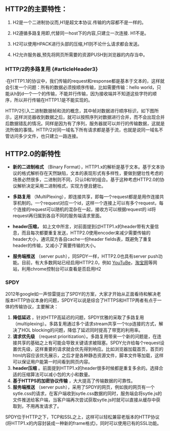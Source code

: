 ## HTTP2的主要特性：

1. H2是一个二进制协议而,H1是超文本协议.传输的内容都不是一样的。

2. H2遵循多路复用即,代替同一host下的内容,只建立一次连接. H1不是。

3. H2可以使用HPACK进行头部的压缩,H1则不论什么请求都会发送。

4. H2允许服务器,预先将网页所需要的资源PUSH到浏览器的内存当中。

### HTTP/2的多路复用 {#articleHeader3}

·在HTTP1.1的协议中，我们传输的request和response都是基本于文本的，这样就会引发一个问题：所有的数据必须按顺序传输，比如需要传输：hello world，只能从h到d一个一个的传输，不能并行传输，因为接收端并不知道这些字符的顺序，所以并行传输在HTTP1.1是不能实现的。

HTTP/2引入二进制数据帧和流的概念，其中帧对数据进行顺序标识，如下图所示，这样浏览器收到数据之后，就可以按照序列对数据进行合并，而不会出现合并后数据错乱的情况。同样是因为有了序列，服务器就可以并行的传输数据，这就是流所做的事情。HTTP/2对同一域名下所有请求都是基于流，也就是说同一域名不管访问多少文件，也只建立一路连接。

## **HTTP2.0的新特性**

* **新的二进制格式**
  （Binary Format），HTTP1.x的解析是基于文本。基于文本协议的格式解析存在天然缺陷，文本的表现形式有多样性，要做到健壮性考虑的场景必然很多，二进制则不同，只认0和1的组合。基于这种考虑HTTP2.0的协议解析决定采用二进制格式，实现方便且健壮。
* **多路复用**
  （MultiPlexing），即连接共享，即每一个request都是是用作连接共享机制的。一个request对应一个id，这样一个连接上可以有多个request，每个连接的request可以随机的混杂在一起，接收方可以根据request的 id将request再归属到各自不同的服务端请求里面。

* **header压缩，**
  如上文中所言，对前面提到过HTTP1.x的header带有大量信息，而且每次都要重复发送，HTTP2.0使用encoder来减少需要传输的header大小，通讯双方各自cache一份header fields表，既避免了重复header的传输，又减小了需要传输的大小。
* **服务端推送**
  （server push），同SPDY一样，HTTP2.0也具有server push功能。目前，有大多数网站已经启用HTTP2.0，例如
  [YouTuBe](https://www.youtube.com/)，[淘宝网](http://www.taobao.com/)等网站，利用chrome控制台可以查看是否启用H2

### **SPDY**

2012年google如一声惊雷提出了SPDY的方案，大家才开始从正面看待和解决老版本HTTP协议本身的问题，SPDY可以说是综合了HTTPS和HTTP两者有点于一体的传输协议，主要解决：

1. **降低延迟**
   ，针对HTTP高延迟的问题，SPDY优雅的采取了多路复用（multiplexing）。多路复用通过多个请求stream共享一个tcp连接的方式，解决了HOL blocking的问题，降低了延迟同时提高了带宽的利用率。
2. **请求优先级**
   （request prioritization）。多路复用带来一个新的问题是，在连接共享的基础之上有可能会导致关键请求被阻塞。SPDY允许给每个request设置优先级，这样重要的请求就会优先得到响应。比如浏览器加载首页，首页的html内容应该优先展示，之后才是各种静态资源文件，脚本文件等加载，这样可以保证用户能第一时间看到网页内容。
3. **header压缩**
   。前面提到HTTP1.x的header很多时候都是重复多余的。选择合适的压缩算法可以减小包的大小和数量。
4. **基于HTTPS的加密协议传输**
   ，大大提高了传输数据的可靠性。
5. **服务端推送**
   （server push），采用了SPDY的网页，例如我的网页有一个sytle.css的请求，在客户端收到sytle.css数据的同时，服务端会将sytle.js的文件推送给客户端，当客户端再次尝试获取sytle.js时就可以直接从缓存中获取到，不用再发请求了。

SPDY位于HTTP之下，TCP和SSL之上，这样可以轻松兼容老版本的HTTP协议\(将HTTP1.x的内容封装成一种新的frame格式\)，同时可以使用已有的SSL功能。

